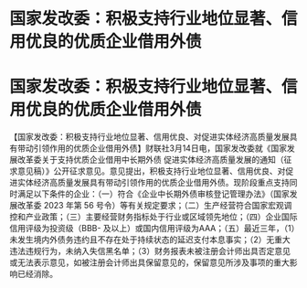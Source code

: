 # 国家发改委：积极支持行业地位显著、信用优良的优质企业借用外债

# 国家发改委：积极支持行业地位显著、信用优良的优质企业借用外债

【国家发改委：积极支持行业地位显著、信用优良、对促进实体经济高质量发展具有带动引领作用的优质企业借用外债】财联社3月14日电，国家发改委就《国家发展改革委关于支持优质企业借用中长期外债
促进实体经济高质量发展的通知（征求意见稿）》公开征求意见。意见提出，积极支持行业地位显著、信用优良、对促进实体经济高质量发展具有带动引领作用的优质企业借用外债。现阶段重点支持同时满足以下条件的企业：（一）符合《企业中长期外债审核登记管理办法》（国家发展改革委
2023 年第 56
号令）等有关规定要求；（二）生产经营符合国家宏观调控和产业政策；（三）主要经营财务指标处于行业或区域领先地位；（四）企业国际信用评级为投资级（BBB-
及以上）或国内信用评级为AAA；（五）最近三年，（1）未发生境内外债务违约且不存在处于持续状态的延迟支付本息事实；（2）无重大违法违规行为，未纳入失信黑名单；（3）财务报表未被注册会计师出具否定意见或无法表示意见，如被注册会计师出具保留意见的，保留意见所涉及事项的重大影响已经消除。

